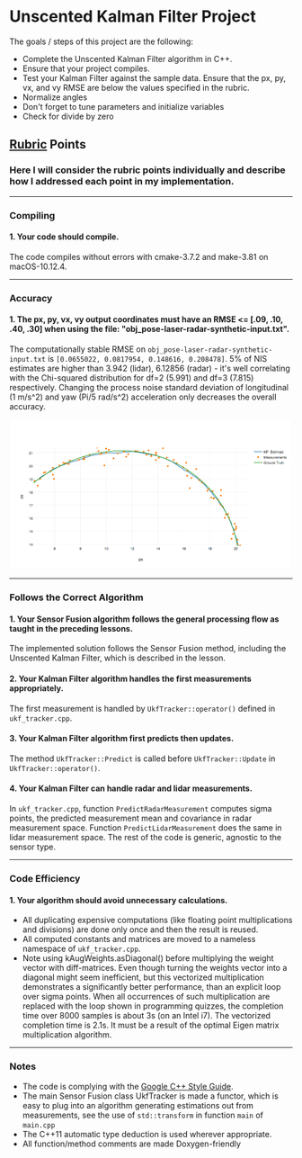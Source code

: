 # Unscented Kalman Filter Project

The goals / steps of this project are the following:

* Complete the Unscented Kalman Filter algorithm in C++.
* Ensure that your project compiles.
* Test your Kalman Filter against the sample data. Ensure that the px, py, vx, and vy RMSE are below the values specified in the rubric.
* Normalize angles
* Don't forget to tune parameters and initialize variables
* Check for divide by zero

## [Rubric](https://review.udacity.com/#!/rubrics/783/view) Points
### Here I will consider the rubric points individually and describe how I addressed each point in my implementation.

---
### Compiling
#### 1. Your code should compile.  

The code compiles without errors with cmake-3.7.2 and make-3.81 on macOS-10.12.4.

---
### Accuracy
#### 1. The px, py, vx, vy output coordinates must have an RMSE <= [.09, .10, .40, .30] when using the file: "obj_pose-laser-radar-synthetic-input.txt".

The computationally stable RMSE on `obj_pose-laser-radar-synthetic-input.txt` is `[0.0655022, 0.0817954, 0.148616, 0.208478]`. 5% of NIS estimates are higher than 3.942 (lidar), 6.12856 (radar) - it's well correlating with the Chi-squared distribution for df=2 (5.991) and df=3 (7.815) respectively. Changing the process noise standard deviation of longitudinal (1 m/s^2) and yaw (Pi/5 rad/s^2) acceleration only decreases the overall accuracy.

<p align="center">
    <img src="./data/sample_plot.png" alt="Sample Plot" width="500"/>
</p>


---
### Follows the Correct Algorithm
#### 1. Your Sensor Fusion algorithm follows the general processing flow as taught in the preceding lessons.

The implemented solution follows the Sensor Fusion method, including the Unscented Kalman Filter, which is described in the lesson.


#### 2. Your Kalman Filter algorithm handles the first measurements appropriately.

The first measurement is handled by `UkfTracker::operator()` defined in `ukf_tracker.cpp`.


#### 3. Your Kalman Filter algorithm first predicts then updates.

The method `UkfTracker::Predict` is called before `UkfTracker::Update` in `UkfTracker::operator()`.


#### 4. Your Kalman Filter can handle radar and lidar measurements.

In `ukf_tracker.cpp`, function `PredictRadarMeasurement` computes sigma points, the predicted measurement mean and covariance in radar measurement space. Function `PredictLidarMeasurement` does the same in lidar measurement space. The rest of the code is generic, agnostic to the sensor type.

---
### Code Efficiency
#### 1. Your algorithm should avoid unnecessary calculations.

* All duplicating expensive computations (like floating point multiplications and divisions) are done only once and then the result is reused.
* All computed constants and matrices are moved to a nameless namespace of `ukf_tracker.cpp`.
* Note using kAugWeights.asDiagonal() before multiplying the weight vector with diff-matrices. Even though turning the weights vector into a diagonal might seem inefficient, but this vectorized multiplication demonstrates a significantly better performance, than an explicit loop over sigma points. When all occurrences of such multiplication are replaced with the loop shown in programming quizzes, the completion  time over 8000 samples is about 3s (on an Intel i7). The vectorized completion time is 2.1s. It must be a result of the optimal Eigen matrix multiplication algorithm.

---
### Notes

* The code is complying with the [Google C++ Style Guide](https://google.github.io/styleguide/cppguide.html).
* The main Sensor Fusion class UkfTracker is made a functor, which is easy to plug into an algorithm generating estimations out from measurements, see the use of `std::transform` in function `main` of `main.cpp`
* The C++11 automatic type deduction is used wherever appropriate.
* All function/method comments are made Doxygen-friendly
